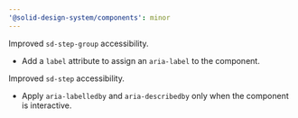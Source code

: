 ```yaml
---
'@solid-design-system/components': minor
---
```


Improved `sd-step-group` accessibility.

- Add a `label` attribute to assign an `aria-label` to the component.

Improved `sd-step` accessibility.

- Apply `aria-labelledby` and `aria-describedby` only when the component is interactive.
